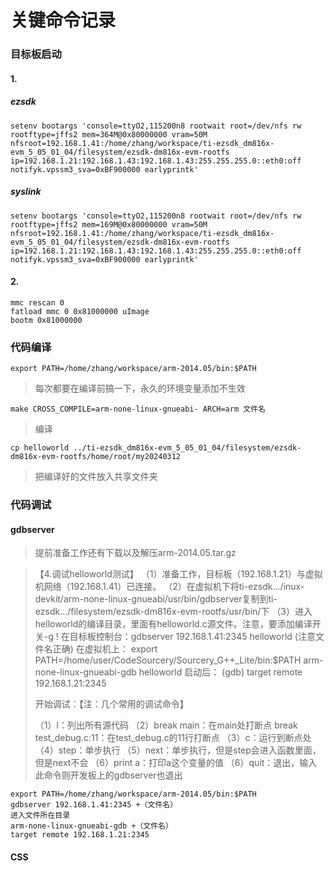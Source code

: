 # 关键命令记录

### 目标板启动

#### 1.

##### ezsdk

```
setenv bootargs 'console=ttyO2,115200n8 rootwait root=/dev/nfs rw rootftype=jffs2 mem=364M@0x80000000 vram=50M nfsroot=192.168.1.41:/home/zhang/workspace/ti-ezsdk_dm816x-evm_5_05_01_04/filesystem/ezsdk-dm816x-evm-rootfs ip=192.168.1.21:192.168.1.43:192.168.1.43:255.255.255.0::eth0:off notifyk.vpssm3_sva=0xBF900000 earlyprintk'
```



##### syslink

```
setenv bootargs 'console=ttyO2,115200n8 rootwait root=/dev/nfs rw rootftype=jffs2 mem=169M@0x80000000 vram=50M nfsroot=192.168.1.41:/home/zhang/workspace/ti-ezsdk_dm816x-evm_5_05_01_04/filesystem/ezsdk-dm816x-evm-rootfs ip=192.168.1.21:192.168.1.43:192.168.1.43:255.255.255.0::eth0:off notifyk.vpssm3_sva=0xBF900000 earlyprintk'
```



#### 2.

```
mmc rescan 0
fatload mmc 0 0x81000000 uImage
bootm 0x81000000
```



### 代码编译

```
export PATH=/home/zhang/workspace/arm-2014.05/bin:$PATH
```

> 每次都要在编译前搞一下，永久的环境变量添加不生效

```
make CROSS_COMPILE=arm-none-linux-gnueabi- ARCH=arm 文件名
```

> 编译

```
cp helloworld ../ti-ezsdk_dm816x-evm_5_05_01_04/filesystem/ezsdk-dm816x-evm-rootfs/home/root/my20240312
```



> 把编译好的文件放入共享文件夹

### 代码调试

#### gdbserver

> 提前准备工作还有下载以及解压arm-2014.05.tar.gz

> 【4.调试helloworld测试】
> （1）准备工作，目标板（192.168.1.21）与虚拟机网络（192.168.1.41）已连接。
> （2）在虚拟机下将ti-ezsdk.../inux-devkit/arm-none-linux-gnueabi/usr/bin/gdbserver复制到ti-ezsdk.../filesystem/ezsdk-dm816x-evm-rootfs/usr/bin/下
> （3）进入helloworld的编译目录，里面有helloworld.c源文件。注意，要添加编译开关-g !
> 在目标板控制台：gdbserver 192.168.1.41:2345 helloworld    (注意文件名正确)
> 在虚拟机上： export PATH=/home/user/CodeSourcery/Sourcery_G++_Lite/bin:$PATH
>              arm-none-linux-gnueabi-gdb helloworld
> 启动后：     (gdb) target remote 192.168.1.21:2345
>
> 开始调试：【注：几个常用的调试命令】
>
> （1）l：列出所有源代码
> （2）break main：在main处打断点
> break test_debug.c:11：在test_debug.c的11行打断点
> （3）c：运行到断点处
> （4）step：单步执行
> （5）next：单步执行，但是step会进入函数里面，但是next不会
> （6）print a：打印a这个变量的值
> （6）quit：退出，输入此命令则开发板上的gdbserver也退出

```
export PATH=/home/zhang/workspace/arm-2014.05/bin:$PATH
gdbserver 192.168.1.41:2345 +（文件名）
进入文件所在目录
arm-none-linux-gnueabi-gdb +（文件名）
target remote 192.168.1.21:2345
```

#### CSS









